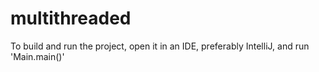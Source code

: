 # multithreaded

To build and run the project, open it in an IDE, preferably IntelliJ, and run 'Main.main()'
